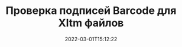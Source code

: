 ---
############################# Static ############################
layout: "auto-gen-signature"
date: 2022-03-01T15:12:22
draft: false
operation: Verify
signaturetype: Barcode
fileformat: Xltm
productName: Java
lang: ru
productCode: java
otherformats: pdf doc docx docm dot dotm dotx odt ott rtf xls xlsx xlsm xlsb csv ods ots xltx xltm ppt pptx pps ppsx odp otp potx potm pptm ppsm png jpg bmp gif tiff svg webp wmf
breadcrumb: Put Barcode signature on Xltm for Java

############################# Head ############################
head_title: "Проверка подписей Barcode для файлов Xltm с помощью Java"
head_description: "Используйте всего несколько строк кода Java для проверки документов Xltm и их подписей Barcode."

############################# Header ############################
title: "Проверка подписей Barcode для Xltm файлов"
description: "API для Java предоставляет возможность проверять подписи Barcode в документах Xltm. Проверка электронных подписей внутри ваших документов Xltm может быть выполнена быстро и легко."
bg_image: "https://cms.admin.containerize.com/templates/aspose/App_Themes/V3/images/bg/header1.png"
bg_overlay: false
button:
    enable: true

############################# SubMenu ############################
submenu:
    enable: true

    left:
        img_alt: "GroupDocs.Signature for Java"
        image: "https://cms.admin.containerize.com/templates/groupdocs/images/product-logos/90x90-noborder/groupdocs-signature-java.png"
        product: "GroupDocs.Signature"
        platform: "Java"



############################# About ############################
about:
    enable: true
    title: "Откройте для себя новые функции GroupDocs.Signature for Java API"
    content: |
        [GroupDocs.Signature for Java](https://products.groupdocs.com/signature/java/) API предоставляет широкий спектр способов обработки различных форматов документов с использованием электронных подписей. Поддерживаются многие типы цифровых подписей, такие как тексты, изображения, цифровые сертификаты, штрих-коды, QR-коды, штампы или метаданные. Клиенты могут добавлять, удалять, редактировать, проверять или искать цифровые подписи в PDF-файлах, документах MS Word, книгах MS Excel, презентациях MS PowerPoint, файлах Adobe Photoshop и различных форматах изображений. Доступно невероятное количество дополнительных функций и настроек.
    

############################# Steps ############################
steps:
    enable: true
    title_left: "Как проверить подписи Barcode в документе Xltm"
    content_left: |
        [GroupDocs.Signature for Java](https://products.groupdocs.com/signature/java/) содержит полезные функции, такие как проверка подписей Barcode, размещенных в документах Xltm. Используйте эту возможность, не внедряя дополнительный код.
        
        * Во-первых, создайте экземпляр класса Signature, указав в качестве параметра конструктора путь к документу, который должен быть проверен.
        * Во-вторых, создайте новый объект VerifyOptions и настройте все необходимые свойства.
        * Наконец, вызовите метод Verify объекта Signature, передав экземпляр VerifyOptions.
        * Затем обработайте результаты проверки.

    title_right: "System Requirements"
    content_right: |
        GroupDocs.Signature for Java поддерживаются на всех основных платформах и операционных системах. Перед выполнением приведенного ниже кода убедитесь, что в вашей системе установлены следующие предварительные компоненты.

        * Операционные системы: Microsoft Windows, Linux, MacOS
        * Среды разработки: NetBeans, Intellij IDEA, Eclipse, etc.
        * Java runtime: J2SE 6.0 and above
        * Загрузите последнюю версию GroupDocs.Signature for Java из [Maven](https://repository.groupdocs.com/webapp/#/artifacts/browse/tree/General/repo/com/groupdocs/groupdocs-signature)
         
    code: |
        ```java    
                
        // Set up input Xltm file
        String filePath = "input.xltm";

        // Instantiate Signature for input file
        Signature signature = new Signature(filePath);

        //Provide verification options
        BarcodeVerifyOptions options = new BarcodeVerifyOptions();

        // process only specified page 
        options.setPageNumber(2);
        options.setAllPages(false);
        // specify text match type
        options.setMatchType(TextMatchType.Contains);
        // specify text pattern to search
        options.setText("Special signature");
                            
        // Verify document signatures
        VerificationResult result = signature.verify(options);

        //process result
        if (result.isValid())
        {
            //..
        }

        ```

############################# Demos ############################
demos:
    enable: true
    title: "Подписание с помощью подписей Barcode Live Demo"
    content: |
       Добавьте различные электронные подписи в файл Xltm прямо сейчас, посетив веб-сайт [GroupDocs.Signature App](https://products.groupdocs.app/signature/family).          

############################# More Formats ############################
more_formats:
    enable: true
    title: "Проверьте другие подписи Barcode, используя Java"
    content: |
        "Проверка электронных подписей, размещенных в различных документах. Проверьте качество подписей в популярных форматах файлов, как показано ниже."
    format: 
       
       
back_to_top:
    enable: true
---
